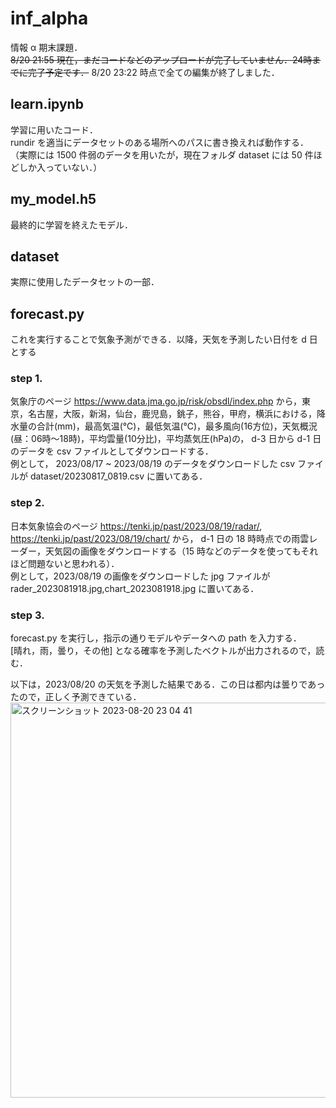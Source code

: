 # inf_alpha

情報 α 期末課題．  
~~8/20 21:55 現在，まだコードなどのアップロードが完了していません．24時までに完了予定です．~~ 
8/20 23:22 時点で全ての編集が終了しました．

## learn.ipynb
学習に用いたコード．  
rundir を適当にデータセットのある場所へのパスに書き換えれば動作する．  
（実際には 1500 件弱のデータを用いたが，現在フォルダ dataset には 50 件ほどしか入っていない．）

## my_model.h5
最終的に学習を終えたモデル．

## dataset
実際に使用したデータセットの一部．

## forecast.py
これを実行することで気象予測ができる．以降，天気を予測したい日付を d 日とする  
  
### step 1.  
気象庁のページ https://www.data.jma.go.jp/risk/obsdl/index.php から，東京，名古屋，大阪，新潟，仙台，鹿児島，銚子，熊谷，甲府，横浜における，降水量の合計(mm)，最高気温(℃)，最低気温(℃)，最多風向(16方位)，天気概況(昼：06時〜18時)，平均雲量(10分比)，平均蒸気圧(hPa)の， d-3 日から d-1 日のデータを csv ファイルとしてダウンロードする．  
例として， 2023/08/17 ~ 2023/08/19 のデータをダウンロードした csv ファイルが dataset/20230817_0819.csv に置いてある．  
  
### step 2.  
日本気象協会のページ https://tenki.jp/past/2023/08/19/radar/, https://tenki.jp/past/2023/08/19/chart/ から， d-1 日の 18 時時点での雨雲レーダー，天気図の画像をダウンロードする（15 時などのデータを使ってもそれほど問題ないと思われる）．  
例として，2023/08/19 の画像をダウンロードした jpg ファイルが rader_2023081918.jpg,chart_2023081918.jpg に置いてある．  
  
### step 3.  
forecast.py を実行し，指示の通りモデルやデータへの path を入力する．  
[晴れ，雨，曇り，その他] となる確率を予測したベクトルが出力されるので，読む．  
  
以下は，2023/08/20 の天気を予測した結果である．この日は都内は曇りであったので，正しく予測できている．  
<img width="632" alt="スクリーンショット 2023-08-20 23 04 41" src="https://github.com/mitsu-a/inf_alpha/assets/88711918/5dbce3af-1a9d-43a6-93e9-770f6401bda8">
